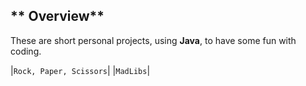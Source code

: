 ## ** Overview**

These are short personal projects, using **Java**, to have some fun with coding.

|`Rock, Paper, Scissors`|
|`MadLibs`|
